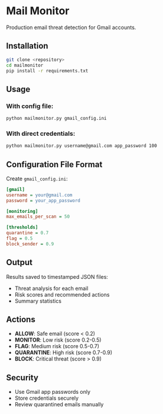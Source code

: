 # Mail Monitor

Production email threat detection for Gmail accounts.

## Installation

```bash
git clone <repository>
cd mailmonitor
pip install -r requirements.txt
```

## Usage

### With config file:
```bash
python mailmonitor.py gmail_config.ini
```

### With direct credentials:
```bash
python mailmonitor.py username@gmail.com app_password 100
```

## Configuration File Format

Create `gmail_config.ini`:
```ini
[gmail]
username = your@gmail.com
password = your_app_password

[monitoring]
max_emails_per_scan = 50

[thresholds]
quarantine = 0.7
flag = 0.5
block_sender = 0.9
```

## Output

Results saved to timestamped JSON files:
- Threat analysis for each email
- Risk scores and recommended actions
- Summary statistics

## Actions

- **ALLOW**: Safe email (score < 0.2)
- **MONITOR**: Low risk (score 0.2-0.5)
- **FLAG**: Medium risk (score 0.5-0.7)
- **QUARANTINE**: High risk (score 0.7-0.9)
- **BLOCK**: Critical threat (score > 0.9)

## Security

- Use Gmail app passwords only
- Store credentials securely
- Review quarantined emails manually